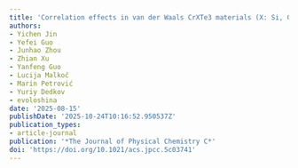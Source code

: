```yaml
---
title: 'Correlation effects in van der Waals CrXTe3 materials (X: Si, Ge) from X-ray spectroscopy studies'
authors:
- Yichen Jin
- Yefei Guo
- Junhao Zhou
- Zhian Xu
- Yanfeng Guo
- Lucija Malkoč
- Marin Petrović
- Yuriy Dedkov
- evoloshina
date: '2025-08-15'
publishDate: '2025-10-24T10:16:52.950537Z'
publication_types:
- article-journal
publication: '*The Journal of Physical Chemistry C*'
doi: 'https://doi.org/10.1021/acs.jpcc.5c03741'
---
```

